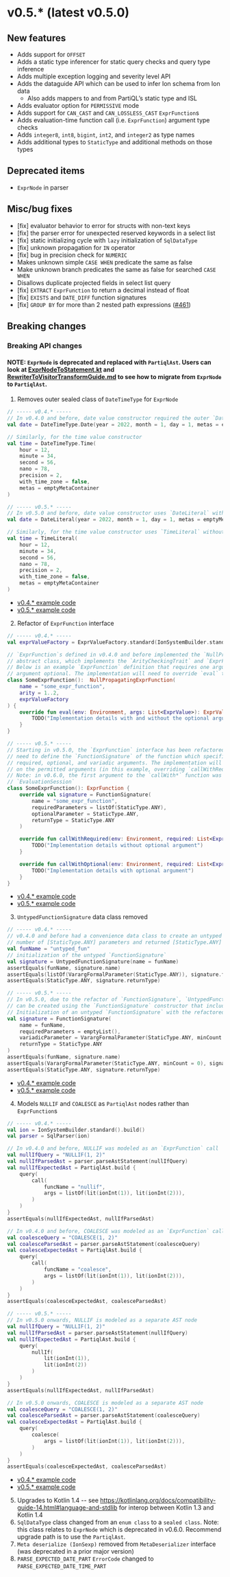 # v0.5.* (latest v0.5.0)

## New features
* Adds support for `OFFSET`
* Adds a static type inferencer for static query checks and query type inference
* Adds multiple exception logging and severity level API
* Adds the dataguide API which can be used to infer Ion schema from Ion data
    * Also adds mappers to and from PartiQL’s static type and ISL
* Adds evaluator option for `PERMISSIVE` mode
* Adds support for `CAN_CAST` and `CAN_LOSSLESS_CAST` `ExprFunction`s
* Adds evaluation-time function call (i.e. `ExprFunction`) argument type checks
* Adds `integer8`, `int8`, `bigint`, `int2`, and `integer2` as type names
* Adds additional types to `StaticType` and additional methods on those types
## Deprecated items
* `ExprNode` in parser
## Misc/bug fixes
* [fix] evaluator behavior to error for structs with non-text keys
* [fix] the parser error for unexpected reserved keywords in a select list
* [fix] static initializing cycle with `lazy` initialization of `SqlDataType`
* [fix] unknown propagation for `IN` operator
* [fix] bug in precision check for `NUMERIC`
* Makes unknown simple `CASE WHEN` predicate the same as false
* Make unknown branch predicates the same as false for searched `CASE WHEN`
* Disallows duplicate projected fields in select list query
* [fix] `EXTRACT` `ExprFunction` to return a decimal instead of float
* [fix] `EXISTS` and `DATE_DIFF` function signatures
* [fix] `GROUP BY` for more than 2 nested path expressions ([#461](https://github.com/partiql/partiql-lang-kotlin/pull/461))
## Breaking changes
### Breaking API changes
#### **NOTE**: `ExprNode` is deprecated and replaced with `PartiqlAst`. Users can look at [ExprNodeToStatement.kt](https://github.com/partiql/partiql-lang-kotlin/blob/0b4540f474caff7dba1d6c327e0e85012402829b/lang/src/org/partiql/lang/ast/ExprNodeToStatement.kt) and [RewriterToVisitorTransformGuide.md](https://github.com/partiql/partiql-lang-kotlin/blob/0b4540f474caff7dba1d6c327e0e85012402829b/docs/dev/RewriterToVisitorTransformGuide.md) to see how to migrate from `ExprNode` to `PartiqlAst`.

1. Removes outer sealed class of `DateTimeType` for `ExprNode`
```kotlin
// ----- v0.4.* -----
// In v0.4.0 and before, date value constructor required the outer `DateTimeType` sealed class
val date = DateTimeType.Date(year = 2022, month = 1, day = 1, metas = emptyMetaContainer)

// Similarly, for the time value constructor
val time = DateTimeType.Time(
    hour = 12,
    minute = 34,
    second = 56,
    nano = 78,
    precision = 2,
    with_time_zone = false,
    metas = emptyMetaContainer
)
```

```kotlin
// ----- v0.5.* -----
// In v0.5.0 and before, date value constructor uses `DateLiteral` without an outer sealed class
val date = DateLiteral(year = 2022, month = 1, day = 1, metas = emptyMetaContainer)

// Similarly, for the time value constructor uses `TimeLiteral` without an outer sealed class
val time = TimeLiteral(
    hour = 12,
    minute = 34,
    second = 56,
    nano = 78,
    precision = 2,
    with_time_zone = false,
    metas = emptyMetaContainer
)
```
- [v0.4.* example code](https://github.com/alancai98/test-partiql-version-migration/blob/4045a414dda65f29422934e599cce10d85bcf579/v0.4-to-v0.5-migration/examples/src/test/kotlin/examples/BreakingChanges.kt#L17-L32)
- [v0.5.* example code](https://github.com/alancai98/test-partiql-version-migration/blob/4045a414dda65f29422934e599cce10d85bcf579/v0.4-to-v0.5-migration/migrated-examples/src/test/kotlin/examples/BreakingChanges.kt#L19-L34)
2. Refactor of `ExprFunction` interface
```kotlin
// ----- v0.4.* -----
val exprValueFactory = ExprValueFactory.standard(IonSystemBuilder.standard().build())

// `ExprFunction`s defined in v0.4.0 and before implemented the `NullPropagatingExprFunction`
// abstract class, which implements the `ArityCheckingTrait` and `ExprFunction` interfaces
// Below is an example `ExprFunction` definition that requires one argument and makes another
// argument optional. The implementation will need to override `eval` to specify the behavior.
class SomeExprFunction():  NullPropagatingExprFunction(
    name = "some_expr_function",
    arity = 1..2,
    exprValueFactory
) {
    override fun eval(env: Environment, args: List<ExprValue>): ExprValue {
        TODO("Implementation details with and without the optional argument")
    }
}
```

```kotlin
// ----- v0.5.* -----
// Starting in v0.5.0, the `ExprFunction` interface has been refactored and `ExprFunction` implementations will
// need to define the `FunctionSignature` of the function which specifies the name, return type, and any
// required, optional, and variadic arguments. The implementation will need to override `callWith*` depending
// on the permitted arguments (in this example, overriding `callWithRequired` and `callWithOptional`).
// Note: in v0.6.0, the first argument to the `callWith*` function was changed from `Environment` to
// `EvaluationSession`
class SomeExprFunction(): ExprFunction {
    override val signature = FunctionSignature(
        name = "some_expr_function",
        requiredParameters = listOf(StaticType.ANY),
        optionalParameter = StaticType.ANY,
        returnType = StaticType.ANY
    )

    override fun callWithRequired(env: Environment, required: List<ExprValue>): ExprValue {
        TODO("Implementation details without optional argument")
    }

    override fun callWithOptional(env: Environment, required: List<ExprValue>, opt: ExprValue): ExprValue {
        TODO("Implementation details with optional argument")
    }
}
```
- [v0.4.* example code](https://github.com/alancai98/test-partiql-version-migration/blob/4045a414dda65f29422934e599cce10d85bcf579/v0.4-to-v0.5-migration/examples/src/test/kotlin/examples/BreakingChanges.kt#L34-L51)
- [v0.5.* example code](https://github.com/alancai98/test-partiql-version-migration/blob/4045a414dda65f29422934e599cce10d85bcf579/v0.4-to-v0.5-migration/migrated-examples/src/test/kotlin/examples/BreakingChanges.kt#L36-L60)
3. `UntypedFunctionSignature` data class removed
```kotlin
// ----- v0.4.* -----
// v0.4.0 and before had a convenience data class to create an untyped `FunctionSignature` that used a variadic
// number of [StaticType.ANY] parameters and returned [StaticType.ANY]
val funName = "untyped_fun"
// initialization of the untyped `FunctionSignature`
val signature = UntypedFunctionSignature(name = funName)
assertEquals(funName, signature.name)
assertEquals(listOf(VarargFormalParameter(StaticType.ANY)), signature.formalParameters)
assertEquals(StaticType.ANY, signature.returnType)
```

```kotlin
// ----- v0.5.* -----
// In v0.5.0, due to the refactor of `FunctionSignature`, `UntypedFunctionSignature` was removed. The equivalent
// can be created using the `FunctionSignature` constructor that includes the `variadicParameter` argument.
// Initialization of an untyped `FunctionSignature` with the refactored APIs
val signature = FunctionSignature(
    name = funName,
    requiredParameters = emptyList(),
    variadicParameter = VarargFormalParameter(StaticType.ANY, minCount = 0),
    returnType = StaticType.ANY
)
assertEquals(funName, signature.name)
assertEquals(VarargFormalParameter(StaticType.ANY, minCount = 0), signature.variadicParameter)
assertEquals(StaticType.ANY, signature.returnType)
```
- [v0.4.* example code](https://github.com/alancai98/test-partiql-version-migration/blob/74cb11437df3ce995c10802eb63b9b884e28bc0b/v0.4-to-v0.5-migration/examples/src/test/kotlin/examples/BreakingChanges.kt#L56-L66)
- [v0.5.* example code](https://github.com/alancai98/test-partiql-version-migration/blob/74cb11437df3ce995c10802eb63b9b884e28bc0b/v0.4-to-v0.5-migration/migrated-examples/src/test/kotlin/examples/BreakingChanges.kt#L63-L78)
4. Models `NULLIF` and `COALESCE` as `PartiqlAst` nodes rather than `ExprFunction`s
```kotlin
// ----- v0.4.* -----
val ion = IonSystemBuilder.standard().build()
val parser = SqlParser(ion)

// In v0.4.0 and before, NULLIF was modeled as an `ExprFunction` call
val nullIfQuery = "NULLIF(1, 2)"
val nullIfParsedAst = parser.parseAstStatement(nullIfQuery)
val nullIfExpectedAst = PartiqlAst.build {
    query(
        call(
            funcName = "nullif",
            args = listOf(lit(ionInt(1)), lit(ionInt(2))),
        )
    )
}
assertEquals(nullIfExpectedAst, nullIfParsedAst)

// In v0.4.0 and before, COALESCE was modeled as an `ExprFunction` call
val coalesceQuery = "COALESCE(1, 2)"
val coalesceParsedAst = parser.parseAstStatement(coalesceQuery)
val coalesceExpectedAst = PartiqlAst.build {
    query(
        call(
            funcName = "coalesce",
            args = listOf(lit(ionInt(1)), lit(ionInt(2))),
        )
    )
}
assertEquals(coalesceExpectedAst, coalesceParsedAst)
```

```kotlin
// ----- v0.5.* -----
// In v0.5.0 onwards, NULLIF is modeled as a separate AST node
val nullIfQuery = "NULLIF(1, 2)"
val nullIfParsedAst = parser.parseAstStatement(nullIfQuery)
val nullIfExpectedAst = PartiqlAst.build {
    query(
        nullIf(
            lit(ionInt(1)),
            lit(ionInt(2))
        )
    )
}
assertEquals(nullIfExpectedAst, nullIfParsedAst)

// In v0.5.0 onwards, COALESCE is modeled as a separate AST node
val coalesceQuery = "COALESCE(1, 2)"
val coalesceParsedAst = parser.parseAstStatement(coalesceQuery)
val coalesceExpectedAst = PartiqlAst.build {
    query(
        coalesce(
            args = listOf(lit(ionInt(1)), lit(ionInt(2))),
        )
    )
}
assertEquals(coalesceExpectedAst, coalesceParsedAst)
```
- [v0.4.* example code](https://github.com/alancai98/test-partiql-version-migration/blob/4045a414dda65f29422934e599cce10d85bcf579/v0.4-to-v0.5-migration/examples/src/test/kotlin/examples/BreakingChanges.kt#L53-L83)
- [v0.5.* example code](https://github.com/alancai98/test-partiql-version-migration/blob/4045a414dda65f29422934e599cce10d85bcf579/v0.4-to-v0.5-migration/migrated-examples/src/test/kotlin/examples/BreakingChanges.kt#L62-L91)
5. Upgrades to Kotlin 1.4 -- see https://kotlinlang.org/docs/compatibility-guide-14.html#language-and-stdlib for 
interop between Kotlin 1.3 and Kotlin 1.4
6. `SqlDataType` class changed from an `enum class` to a `sealed class`. Note: this class relates to `ExprNode` which 
is deprecated in v0.6.0. Recommend upgrade path is to use the `PartiqlAst`.
7. `Meta deserialize (IonSexp)` removed from `MetaDeserializer` interface (was deprecated in a prior major version)
8. `PARSE_EXPECTED_DATE_PART` `ErrorCode` changed to `PARSE_EXPECTED_DATE_TIME_PART`
